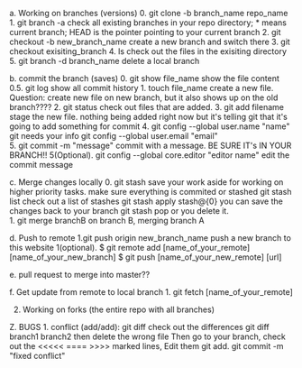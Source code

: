a. Working on branches (versions)
            0. git clone -b branch_name repo_name
            1. git branch -a                                check all existing branches in your repo directory;  * means current branch; HEAD is the pointer pointing to your current branch
            2. git checkout -b new_branch_name              create a new branch and switch there
            3. git checkout exisiting_branch
            4. ls                                           check out the files in the exisiting directory
            5. git branch -d branch_name                    delete a local branch

b. commit the branch (saves)
            0. git show file_name                               show the file content    
            0.5. git log                                        show all commit history
            1. touch file_name                                  create a new file. Question: create new file on new branch, but it also shows up on the old branch????
            2. git status                                       check out files that are added. 
            3. git add filename                                 stage the new file. nothing being added right now but it's telling git that it's going to add something for commit
            4. git config --global user.name "name"             git needs your info
            git config --global user.email "email"           
            5. git commit -m "message"                          commit with a message. BE SURE IT's IN YOUR BRANCH!!
            5(Optional). git config --global core.editor "editor name"      edit the commit message 
        

c. Merge changes locally
            0. git stash                                       save your work aside for working on higher priority tasks. make sure everything is commited or stashed
               git stash list                                  check out a list of stashes
                        git stash apply stash@{0}                       you can save the changes back to your branch
                        git stash pop                                   or you delete it.          
            1. git merge branchB                               on branch B, merging branch A

d. Push to remote
            1.git push origin new_branch_name                  push a new branch to this website
            1(optional). $ git remote add [name_of_your_remote] [name_of_your_new_branch]
                         $ git push [name_of_your_new_remote] [url]
            

e. pull request to merge into master??



f. Get update from remote to local branch
            1. git fetch [name_of_your_remote]
            
2. Working on forks (the entire repo with all branches)

Z. BUGS
            1. conflict (add/add): 
            git diff                                                    check out the differences 
            git diff branch1 branch2                                    then delete the wrong file
            Then go to your branch, check out the <<<<< ==== >>>> marked lines, Edit them
            git add.
            git commit -m "fixed conflict"
            
            

